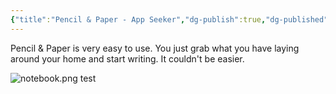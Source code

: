 ```yaml
---
{"title":"Pencil & Paper - App Seeker","dg-publish":true,"dg-published":"2023-07-30T10:54","dg-updated":"2023-08-04T10:55","dg-path":"Password Managers/Pen & Paper.md","dg-permalink":"pw-managers/penpaper","aliases":["basic","pen","paper"],"tags":["basic","notes","non-digital","notes"],"apps":["android","iOS","macOS","windows","linux","web"],"openSource":true,"worksOffline":true,"doDates":true,"dueDates":true,"attachmentSupport":true,"hasAnAPI":false,"reminders":false,"locationBasedReminders":true,"naturalLang":true,"kanbanView":true,"listView":true,"switchBetween":true,"hq":"Your House","Price URL":"","is there a free option":true,"one time payment option":false,"permalink":"/pw-managers/penpaper/","dgPassFrontmatter":true,"created":"","updated":"2023-08-04T10:55"}
---
```


Pencil & Paper is very easy to use. You just grab what you have laying around your home and start writing. It couldn't be easier.

![notebook.png](/img/user/Tools/images/notebook.png)
test